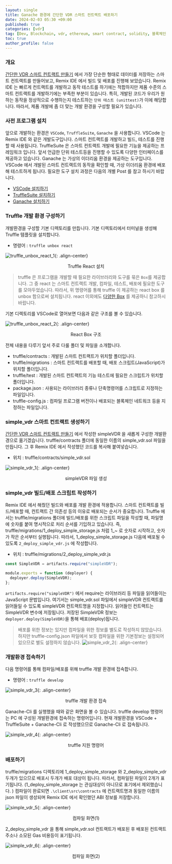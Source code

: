 ```yaml
---
layout: single
title: Ganache 환경에 간단한 VDR 스마트 컨트랙트 배포하기
date: 2024-02-03 05:30 +09:00
published: true
categories: [vdr]
tag: [Dev, Blockchain, vdr, ethereum, smart contract, solidity, 블록체인, 이더리움, 스마트 컨트랙트, 솔리디티, SSI, DID, Ganache, deploy]
toc: true
author_profile: false
---
```


### 개요

[간단한 VDR 스마트 컨트랙트 만들기][vdr-simple-smartcontract] 에서 가장 단순한 형태로 데이터를 저장하는 스마트 컨트랙트를 만들어보고, Remix IDE 에서 빌드 및 배포를 진행해 보았습니다. Remix IDE 는 빠르게 컨트랙트를 개발하고 동작 테스트를 하기에는 적합하지만 제품 수준의 스마트 컨트랙트를 개발하기에는 부족한 부분이 있습니다. 특히, 개발된 코드가 우리가 원하는 동작을 정상적으로 수행하는지 테스트하는 `단위 테스트 (unittest)`가 이에 해당합니다. 따라서, 제품 개발에 좀 더 맞는 개발 환경을 구성할 필요가 있습니다. 

### 사전 프로그램 설치

앞으로 개발하는 환경은 `VSCode`, `TruffleSuite`, `Ganache` 을 사용합니다. 
VSCode 는 Remix IDE 와 같은 개발도구입니다. 스마트 컨트랙트를 개발하고 빌드, 테스트를 진행할 때 사용됩니다. 
TruffleSuite 은 스마트 컨트랙트 개발에 필요한 기능을 제공하는 프레임워크 입니다. 앞서 언급한 단위 테스트등을 진행할 수 있도록 다양한 인터페이스를 제공하고 있습니다. 
Ganache 는 가상의 이더리움 환경을 제공하는 도구입니다. VSCode 에서 개발된 스마트 컨트랙트의 동작을 확인할 때, 가상 이더리움 환경에 배포해 테스트하게 됩니다. 
필요한 도구 설치 과정은 다음의 개별 Post 를 참고 하시기 바랍니다.

- [VSCode 설치하기](https://keitechnote.github.io/dev/dev-install-vscode/)
- [TruffleSuite 설치하기](https://keitechnote.github.io/dev/dev-install-trufflesuite/)
- [Ganache 설치하기](https://keitechnote.github.io/dev/dev-install-ganache/)

### Truffle 개발 환경 구성하기

개발환경을 구성할 기본 디렉토리를 만듭니다. 기본 디렉토리에서 터미널을 생성해 Truffle 템플릿을 설치합니다.

- 명령어 : `truffle unbox react`

![truffle_unbox_react_1](/assets/images/2024-02-03-vdr_truffle_unbox_react_1.png){: .align-center}
<p style="text-align: center;">Truffle React 설치</p>

> truffle 은 프로그램을 개발할 때 필요한 라이브러리와 도구를 묶은 `Box`를 제공합니다. 그 중 react 는 스마트 컨트랙트 개발, 컴파일, 테스트, 배포에 필요한 도구를 모아두었습니다. 따라서, 위 명령어를 통해 truffle 이 제공하는 react box 를 unbox 함으로써 설치됩니다. 
react 이외에도 [다양한 Box][truffle_boxes] 를 제공하니 참고하시 바랍니다.

기본 디렉토리를 VSCode로 열어보면 다음과 같은 구조를 볼 수 있습니다. 

![truffle_unbox_react_2](/assets/images/2024-02-03-vdr_truffle_unbox_react_2.png){: .align-center}
<p style="text-align: center;">React Box 구조</p>

전체 내용을 다루기 앞서 주로 다룰 폴더 및 파일을 소개합니다. 

- truffle/contracts : 개발된 스마트 컨트랙트가 위치할 폴더입니다. 
- truffle/migrations : 스마트 컨트랙트를 배포할 때, 배포 스크립트(JavaScript)가 위치할 폴더입니다. 
- truffle/test : 개발된 스마트 컨트랙트의 기능 테스트에 필요한 스크립트가 위치할 폴더입니다. 
- package.json : 사용되는 라이브러리 종류나 단축명령어를 스크립트로 지정하는 파일입니다. 
- truffle-config.js : 컴파일 프로그램 버전이나 배포되는 블록체인 네트워크 등을 지정하는 파일입니다. 

### simple_vdr 스마트 컨트랙트 생성하기 

[간단한 VDR 스마트 컨트랙트 만들기][vdr-simple-smartcontract] 에서 작성한 simpleVDR 을 새롭게 구성한 개발환경으로 옮기겠습니다. 
truffle/contracts 폴더에 동일한 이름의 simple_vdr.sol 파일을 만듭니다. 그 후 Remix IDE 에서 작성했던 코드를 복사해 붙여넣습니다. 

- 위치 : truffle/contracts/simple_vdr.sol

![simple_vdr_1](/assets/images/2024-02-03-vdr_truffle_simple_vdr_1.png){: .align-center}
<p style="text-align: center;">simpleVDR 파일 생성</p>

### simple_vdr 빌드/배포 스크립트 작성하기

Remix IDE 에서 해줬던 빌드와 배포를 개발 환경에 적용합니다. 스마트 컨트랙트를 빌드/배포할 때, 컨트랙트 간 의존성 등의 이유로 배포되는 순서가 중요합니다. Truffle 에서는 truffle/migrations 폴더에 빌드/배포를 위한 스크립트 파일을 작성할 때, 파일명에 숫자를 붙여 명시적으로 처리 순서를 기입하고 있습니다. 즉, truffle/migrations/1_deploy_simple_storage.js  처럼 1_~ 로 숫자로 시작하고, 숫자가 작은 순서부터 실행됩니다. 
따라서, 1_deploy_simple_storage.js 다음에 배포될 수 있도록 `2_deploy_simple_vdr.js` 에 작성합니다. 

- 위치 : truffle/migrations/2_deploy_simple_vdr.js

```javascript
const SimpleVDR = artifacts.require("simpleVDR");

module.exports = function (deployer) {
  deployer.deploy(SimpleVDR);
};
```

`artifacts.require("simpleVDR")` 에서 require는 라이브러리 등 파일을 읽어들이는 JavaScript 문법입니다. 여기서는 simple_vdr.sol 파일에서 simpleVDR 컨트랙트를 읽어들일 수 있도록 simpleVDR 컨트랙트명을 지정합니다. 읽어들인 컨트랙트는 SimpleVDR 변수에 저장됩니다. 
저장된 SimpleVDR 정보는 `deployer.deploy(SimpleVDR)`을 통해 배포(deploy)됩니다. 

> 배포를 위한 정보는 있지만 컴파일을 위한 정보를 별도로 작성하지 않았습니다. 하지만 truffle-config.json 파일에서 보듯 컴파일을 위한 기본정보는 설정되어 있으므로 별도 설정하지 않습니다. ![simple_vdr_2](/assets/images/2024-02-03-vdr_truffle_simple_vdr_2.png){: .align-center}

### 개발환경 접속하기

다음 명령어를 통해 컴파일/배포를 위해 truffle 개발 환경에 접속합니다. 

- 명령어 : `truffle develop`

![simple_vdr_3](/assets/images/2024-02-03-vdr_truffle_simple_vdr_3.png){: .align-center}
<p style="text-align: center;">truffle 개발 환경 접속</p>

Ganache-Cli 를 실행했을 때와 같은 화면을 볼 수 있습니다. truffle develop 명령어는 PC 에 구성된 개발환경에 접속하는 명령어입니다. 
현재 개발환경을 VSCode + TruffleSuite + Ganache-Cli 로 작성했으므로 Ganache-Cli 로 접속됩니다. 

![simple_vdr_4](/assets/images/2024-02-03-vdr_truffle_simple_vdr_4.png){: .align-center}
<p style="text-align: center;">truffle 지원 명령어</p>

### 배포하기

truffle/migrations 디렉토리에 1_deploy_simple_storage 와 2_deploy_simple_vdr 두개가 있으므로 배포시 두개가 배포 대상이 됩니다. 따라서, 컴파일된 파일이 2개가 표기됩니다. (1_deploy_simple_storage 는 관심대상이 아니므로 표기에서 제외했습니다. )
컴파일이 완료되면 `.\client\src\contracts` 에 컨트랙트명과 동일한 이름의 json 파일이 생성되며 Remix IDE 에서 확인했던 ABI 정보를 저장합니다. 

![simple_vdr_5](/assets/images/2024-02-03-vdr_truffle_simple_vdr_5.png){: .align-center}
<p style="text-align: center;">컴파일 화면(1)</p>

2_deploy_simple_vdr 을 통해 simple_vdr.sol 컨트랙트가 배포된 후 배포된 컨트랙트 주소나 소모된 Gas 비용등이 표기됩니다. 

![simple_vdr_6](/assets/images/2024-02-03-vdr_truffle_simple_vdr_6.png){: .align-center}
<p style="text-align: center;">컴파일 화면(2)</p>


[vdr-simple-smartcontract]: https://keitechnote.github.io/vdr/vdr-simple-smartcontract/
[truffle_boxes]: https://trufflesuite.com/boxes/